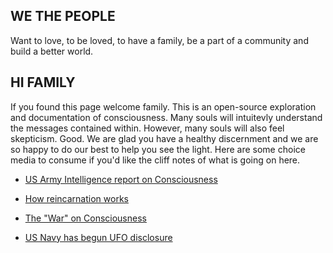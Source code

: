 ## WE THE PEOPLE 
Want to love, to be loved, to have a family, be a part of a community and build a better world. 

## HI FAMILY
If you found this page welcome family. This is an open-source exploration and documentation of consciousness. Many souls will intuitevly understand the messages contained within. However, many souls will also feel skepticism. Good. We are glad you have a healthy discernment and we are so happy to do our best to help you see the light. Here are some choice media to consume if you'd like the cliff notes of what is going on here.

- [US Army Intelligence report on Consciousness](https://cia.gov/library/readingroom/docs/CIA-RDP96-00788R001700210016-5.pdf) 

- [How reincarnation works](https://amazon.com/Journey-Souls-Studies-Between-Lives/dp/1567184855)

- [The "War" on Consciousness](https://m.youtube.com/watch?v=eOUWgtbIhgE&feature=youtu.be)

- [US Navy has begun UFO disclosure](https://en.m.wikipedia.org/wiki/USS_Nimitz_UFO_incident)
